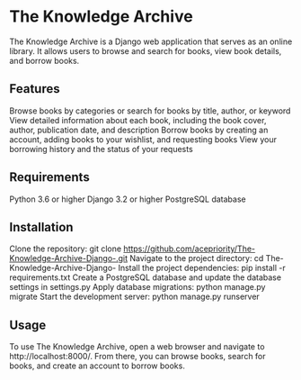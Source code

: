 # The Knowledge Archive
The Knowledge Archive is a Django web application that serves as an online library. It allows users to browse and search for books, view book details, and borrow books.

## Features
Browse books by categories or search for books by title, author, or keyword
View detailed information about each book, including the book cover, author, publication date, and description
Borrow books by creating an account, adding books to your wishlist, and requesting books
View your borrowing history and the status of your requests
## Requirements
Python 3.6 or higher
Django 3.2 or higher
PostgreSQL database
## Installation
Clone the repository: git clone https://github.com/acepriority/The-Knowledge-Archive-Django-.git
Navigate to the project directory: cd The-Knowledge-Archive-Django-
Install the project dependencies: pip install -r requirements.txt
Create a PostgreSQL database and update the database settings in settings.py
Apply database migrations: python manage.py migrate
Start the development server: python manage.py runserver
## Usage
To use The Knowledge Archive, open a web browser and navigate to http://localhost:8000/. From there, you can browse books, search for books, and create an account to borrow books.
